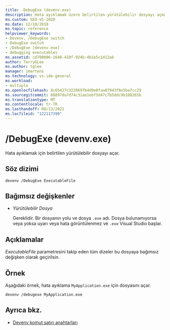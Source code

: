 ```yaml
---
title: -DebugExe (devenv.exe)
description: Hata ayıklamak üzere belirtilen yürütülebilir dosyayı açmak için DebugExe devenv komut satırı anahtarını kullanmayı öğrenin.
ms.custom: SEO-VS-2020
ms.date: 12/10/2018
ms.topic: reference
helpviewer_keywords:
- Devenv, /DebugExe switch
- DebugExe switch
- /DebugExe [devenv.exe]
- debugging executables
ms.assetid: cd700006-1648-418f-924b-4b1e5c1412ab
author: TerryGLee
ms.author: tglee
manager: jmartens
ms.technology: vs-ide-general
ms.workload:
- multiple
ms.openlocfilehash: 8c65427c3228697b4d9e0faa07943f6e5ba7cc29
ms.sourcegitcommit: 68897da7d74c31ae1ebf5d47c7b5ddc9b108265b
ms.translationtype: MT
ms.contentlocale: tr-TR
ms.lasthandoff: 08/13/2021
ms.locfileid: "122117390"
---
```

# <a name="debugexe-devenvexe"></a>/DebugExe (devenv.exe)

Hata ayıklamak için belirtilen yürütülebilir dosyayı açar.

## <a name="syntax"></a>Söz dizimi

```shell
devenv /DebugExe ExecutableFile
```

## <a name="arguments"></a>Bağımsız değişkenler

- *Yürütülebilir Dosya*

  Gereklidir. Bir dosyanın yolu ve dosya `.exe` adı. Dosya bulunamıyorsa veya yoksa uyarı veya hata görüntülenmez ve `.exe` Visual Studio başlar.

## <a name="remarks"></a>Açıklamalar

*ExecutableFile* parametresini takip eden tüm dizeler bu dosyaya bağımsız değişken olarak geçirilsin.

## <a name="example"></a>Örnek

Aşağıdaki örnek, hata ayıklama `MyApplication.exe` için dosyasını açar.

```shell
devenv /debugexe MyApplication.exe
```

## <a name="see-also"></a>Ayrıca bkz.

- [Devenv komut satırı anahtarları](../../ide/reference/devenv-command-line-switches.md)
